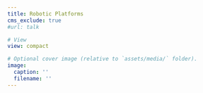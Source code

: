 ```yaml
---
title: Robotic Platforms
cms_exclude: true
#url: talk

# View
view: compact

# Optional cover image (relative to `assets/media/` folder).
image:
  caption: ''
  filename: ''
---
```

